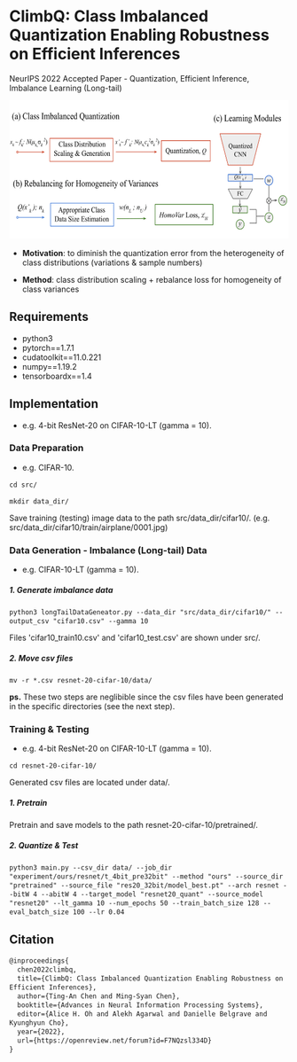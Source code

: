 # ClimbQ: Class Imbalanced Quantization Enabling Robustness on Efficient Inferences
NeurIPS 2022 Accepted Paper - Quantization, Efficient Inference, Imbalance Learning (Long-tail)

<img src="img/overview.png" width="600" height="250">

* **Motivation**: to diminish the quantization error from the heterogeneity of class distributions (variations & sample numbers)

* **Method**: class distribution scaling + rebalance loss for homogeneity of class variances

## Requirements

* python3
* pytorch==1.7.1
* cudatoolkit==11.0.221 
* numpy==1.19.2
* tensorboardx==1.4

## Implementation

* e.g. 4-bit ResNet-20 on CIFAR-10-LT (gamma = 10).

### Data Preparation

* e.g. CIFAR-10.

```shell
cd src/
```
```shell
mkdir data_dir/
```

Save training (testing) image data to the path src/data_dir/cifar10/. (e.g. src/data_dir/cifar10/train/airplane/0001.jpg)

### Data Generation - Imbalance (Long-tail) Data

* e.g. CIFAR-10-LT (gamma = 10).

##### 1. Generate imbalance data

```shell
python3 longTailDataGeneator.py --data_dir "src/data_dir/cifar10/" --output_csv "cifar10.csv" --gamma 10
```

Files 'cifar10_train10.csv' and 'cifar10_test.csv' are shown under src/.

##### 2. Move csv files

```shell
mv -r *.csv resnet-20-cifar-10/data/
```

**ps.** These two steps are neglibible since the csv files have been generated in the specific directories (see the next step).

### Training & Testing

* e.g. 4-bit ResNet-20 on CIFAR-10-LT (gamma = 10).

```shell
cd resnet-20-cifar-10/
```

Generated csv files are located under data/.

##### 1. Pretrain

Pretrain and save models to the path resnet-20-cifar-10/pretrained/.

##### 2. Quantize & Test

```shell
python3 main.py --csv_dir data/ --job_dir "experiment/ours/resnet/t_4bit_pre32bit" --method "ours" --source_dir "pretrained" --source_file "res20_32bit/model_best.pt" --arch resnet --bitW 4 --abitW 4 --target_model "resnet20_quant" --source_model "resnet20" --lt_gamma 10 --num_epochs 50 --train_batch_size 128 --eval_batch_size 100 --lr 0.04
```


## Citation

```shell
@inproceedings{
  chen2022climbq,
  title={ClimbQ: Class Imbalanced Quantization Enabling Robustness on Efficient Inferences},
  author={Ting-An Chen and Ming-Syan Chen},
  booktitle={Advances in Neural Information Processing Systems},
  editor={Alice H. Oh and Alekh Agarwal and Danielle Belgrave and Kyunghyun Cho},
  year={2022},
  url={https://openreview.net/forum?id=F7NQzsl334D}
}
```
